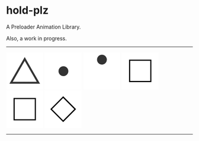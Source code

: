 hold-plz
========

A Preloader Animation Library.

Also, a work in progress.

***

<img src="img/loader1.gif" alt="loader1" />
<img src="img/loader2.gif" alt="loader2" />
<img src="img/loader3.gif" alt="loader3" />
<img src="img/loader4.gif" alt="loader4" />
<img src="img/loader4B.gif" alt="loader4B" />
<img src="img/loader5.gif" alt="loader5" />

***